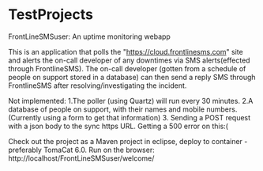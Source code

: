 TestProjects
============

FrontLineSMSuser: An uptime monitoring webapp

This is an application that polls the "https://cloud.frontlinesms.com" site and alerts the on-call developer of any downtimes via SMS alerts(effected through FrontlineSMS). The on-call developer (gotten from a schedule of people on support stored in a database) can then send a reply SMS through FrontlineSMS after resolving/investigating the incident.

Not implemented:
1.The poller (using Quartz) will run every 30 minutes.
2.A database of people on support, with their names and mobile numbers.(Currently using a form to get that information)
3. Sending a POST request with a json body to the sync https URL. Getting a 500 error on this:(


Check out the project as a Maven project in eclipse, deploy to container - preferably TomaCat 6.0.
Run on the browser:
http://localhost/FrontLineSMSuser/welcome/
